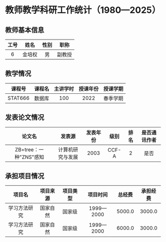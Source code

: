 # 教师教学科研工作统计（1980—2025）
## 教师基本信息
| 工号 | 姓名 | 性别 | 职称 |
| :----: | :----: | :----: | :----: |
| 6 | 金培权 | 男 | 副教授 |
## 教学情况
| 课程号 | 课程名 | 主讲学时 | 授课年份 | 授课学期 |
| :----: | :----: | :----: | :----: | :----: |
| STAT666 | 数据库 | 100 | 2022 | 春季学期 |
## 发表论文情况
| 论文名 | 发表源 | 发表年份 | 级别 | 排名 | 是否通讯作者 |
| :----: | :----: | :----: | :----: | :----: | :----: |
| ZB+tree：一种"ZNS"感知 | 计算机研究与发展 | 2003 | CCF-A | 2 | 是否 |
## 承担项目情况
| 项目名 | 项目来源 | 项目类型 | 项目时间 | 总经费 | 承担经费 |
| :----: | :----: | :----: | :----: | :----: | :----: |
| 学习方法研究 | 国家自然 | 国家级 | 1999—2000 | 5000.0 | 3000.0 |
| 学习方法研究 | 国家自然 | 国家级 | 1999—2000 | 6000.0 | 3000.0 |
